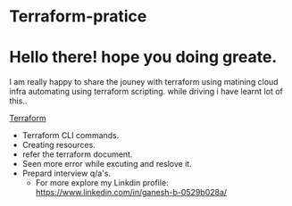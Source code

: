 # Terraform-pratice

# Hello there! hope you doing greate. 

I am really happy to share the jouney with terraform using matining cloud infra automating using terraform scripting. while driving i have learnt lot of this..

[Terraform](https://github.com/Ganesh-Bayya/Terraform-pratice/blob/main/terraform-article.jpeg)

* Terraform CLI commands.
* Creating resources.
* refer the terraform document.
* Seen more error while excuting and reslove it.
* Prepard interview q/a's.
  * For more explore my Linkdin profile: https://www.linkedin.com/in/ganesh-b-0529b028a/
